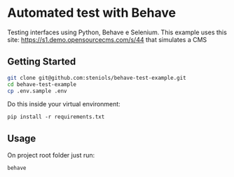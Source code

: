 
# Automated test with Behave

Testing interfaces using Python, Behave e Selenium.
This example uses this site: https://s1.demo.opensourcecms.com/s/44 that simulates a CMS

## Getting Started

```bash
git clone git@github.com:steniols/behave-test-example.git
cd behave-test-example
cp .env.sample .env
```
Do this inside your virtual environment:
```
pip install -r requirements.txt
```

## Usage

On project root folder just run:

```
behave
```
